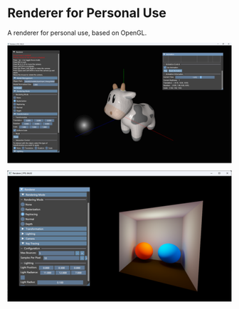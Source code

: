 # Renderer for Personal Use

A renderer for personal use, based on OpenGL.

![](./teaser.png)

![](./teaser-rt.png)